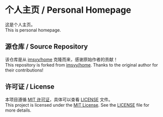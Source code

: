 # 个人主页 / Personal Homepage

这是个人主页。  
This is personal homepage.

## 源仓库 / Source Repository

该仓库是从 [imsyy/home](https://github.com/imsyy/home) 克隆而来，感谢原始作者的贡献！  
This repository is forked from [imsyy/home](https://github.com/imsyy/home). Thanks to the original author for their contributions!

## 许可证 / License

本项目遵循 [MIT 许可证](https://opensource.org/licenses/MIT)，具体可以查看 [LICENSE](./LICENSE) 文件。  
This project is licensed under the [MIT License](https://opensource.org/licenses/MIT). See the [LICENSE](./LICENSE) file for more details.
